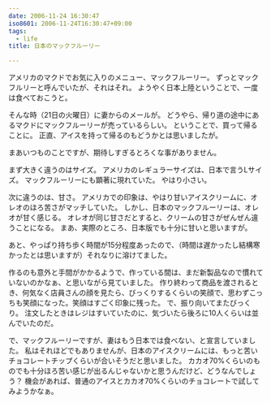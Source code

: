 ```yaml
---
date: 2006-11-24 16:30:47
iso8601: 2006-11-24T16:30:47+09:00
tags:
  - life
title: 日本のマックフルーリー

---
```


アメリカのマクドでお気に入りのメニュー、マックフルーリー。
ずっとマックフルリーと呼んでいたが、それはそれ。
ようやく日本上陸ということで、一度は食べておこうと。

そんな時（21日の火曜日）に妻からのメールが。
どうやら、帰り道の途中にあるマクドにマックフルーリーが売っているらしい。
ということで、買って帰ることに。
正直、アイスを持って帰るのもどうかとは思いましたが。

まあいつものことですが、期待しすぎるとろくな事がありません。


まず大きく違うのはサイズ。
アメリカのレギュラーサイズは、日本で言うLサイズ。
マックフルーリーにも顕著に現れていた。
やはり小さい。

次に違うのは、甘さ。
アメリカでの印象は、やはり甘いアイスクリームに、オレオのほろ苦さがマッチしていた。
しかし、日本のマックフルーリーは、オレオが甘く感じる。
オレオが同じ甘さだとすると、クリームの甘さがぜんぜん違うことになる。
まあ、実際のところ、日本版でも十分に甘いと思いますが。

あと、やっぱり持ち歩く時間が15分程度あったので、（時間は遅かったし結構寒かったとは思いますが）それなりに溶けてました。

作るのも意外と手間がかかるようで、作っている間は、まだ新製品なので慣れていないのかなぁ、と思いながら見ていました。
作り終わって商品を渡されるとき、何気なく店員さんの顔を見たら、びっくりするくらいの笑顔で、思わずこっちも笑顔になった。笑顔はすごく印象に残った。
で、振り向いてまたびっくり。
注文したときはレジはすいていたのに、気づいたら後ろに10人くらいは並んでいたのだ。


で、マックフルーリーですが、妻はもう日本では食べない、と宣言していました。
私はそれほどでもありませんが、日本のアイスクリームには、もっと苦いチョコレートチップくらいが合いそうだと思いました。
カカオ70%くらいのものでも十分ほろ苦い感じが出るんじゃないかと思うんだけど、どうなんでしょう？
機会があれば、普通のアイスとカカオ70%くらいのチョコレートで試してみようかなぁ。
